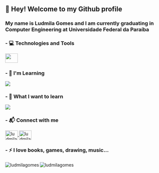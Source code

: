 ## 👋 Hey! Welcome to my Github profile
### My name is Ludmila Gomes and I am currently graduating in Computer Engineering at Universidade Federal da Paraíba

### - 💻 Technologies and Tools
<p align="left">
  <a href="https://skillicons.dev">
    <img align="center" src="https://skillicons.dev/icons?i=c,cpp,py" height="30" width="40"/>
  </a>
</p>

### - 📖 I'm Learning
<p align="left">
  <a href="https://skillicons.dev">
    <img align="center" src="https://skillicons.dev/icons?i=unity,nodejs"/>
  </a>
</p>

### - 📘 What I want to learn
<p align="left">
  <a href="https://skillicons.dev">
    <img align="center" src="https://skillicons.dev/icons?i=git,linux"/>
  </a>
</p>

### - 📬 Connect with me
<p align="left">
<a 
  href="https://www.linkedin.com/in/ludmila-gomes-74803023a/" target="blank">
  <img align="center" src="https://skillicons.dev/icons?i=linkedin" alt="ludmila gomes" height="30" width="40"/>
</a>
<a 
  href="https://instagram.com/ludmila.gomes490" target="blank">
  <img align="center" src="https://skillicons.dev/icons?i=instagram" alt="ludmila.gomes490" height="30" width="40"/>
</a>
<a> </a>
</p>

### - ⚡ I love books, games, drawing, music...

###  
<p> <a> </a> <img align="left" src="https://github-readme-stats.vercel.app/api/top-langs?username=ludmilagomes&theme=date_night&show_icons=true&locale=en&layout=compact" alt="ludmilagomes" /></p>

<p>&nbsp;<img align="left" src="https://github-readme-stats.vercel.app/api?username=ludmilagomes&theme=date_night&show_icons=true&locale=en" alt="ludmilagomes" /></p>

<!--

### Bem-vindo(a) ao meu perfil.

Sou Ludmila Gomes, atualmente estou cursando Engenharia de Computação na Universidade Federal da Paraíba.
 - Já vistos: C, C++, Python, JavaScript, NodeJS, ...
 - Estudando: desenvolvimento de jogos, backend, inteligência artificial
 - Adoro livros, jogos, desenho, música...



<div align="center">
  <a href="https://github.com/LudmilaGomes">
  <img height="150em" src="https://github-readme-stats.vercel.app/api?username=LudmilaGomes&show_icons=true&theme=cobalt&include_all_commits=true&count_private=true"/>
</div>

![Ludmila's GitHub stats](https://github-readme-stats.vercel.app/api?username=LudmilaGomes&show_icons=true&theme=cobalt)

<div>
<a href="https://github.com/LudmilaGomes">
<img height="180em" src="https://github-readme-stats.vercel.app/api/top-langs/?username=LudmilaGomes&layout=compact&langs_count=7&theme=dracula"/>
<img height="180em" src="https://github-readme-stats.vercel.app/api?username=LudmilaGomes&show_icons=true&theme=dracula&include_all_commits=true&count_private=true"/>
</div>

[![Ludmila's GitHub stats](https://github-readme-stats.vercel.app/api?username=LudmilaGomes)](https://github.com/LudmilaGomes/github-readme-stats)

**LudmilaGomes/LudmilaGomes** is a ✨ _special_ ✨ repository because its `README.md` (this file) appears on your GitHub profile


Here are some ideas to get you started:

- 🔭 I’m currently working on ...
- 🌱 I’m currently learning ...
- 👯 I’m looking to collaborate on ...
- 🤔 I’m looking for help with ...
- 💬 Ask me about ...
- 📫 How to reach me: ...
- 😄 Pronouns: ...
- ⚡ Fun fact: ...
-->
